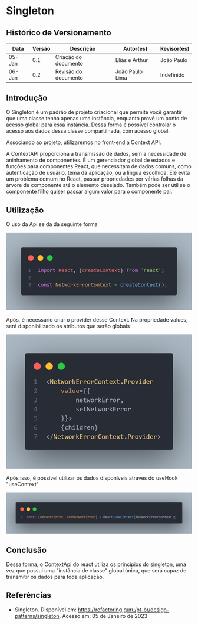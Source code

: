 # Singleton

## Histórico de Versionamento

| Data   | Versão | Descrição            | Autor(es)       | Revisor(es) |
| ------ | ------ | -------------------- | --------------- | ----------- |
| 05-Jan | 0.1    | Criação do documento | Eliás e Arthur  | João Paulo  |
| 06-Jan | 0.2    | Revisão do documento | João Paulo Lima | Indefinido  |

## Introdução

O Singleton é um padrão de projeto criacional que permite você garantir que uma classe tenha apenas uma instância, enquanto provê um ponto de acesso global para essa instância. Dessa forma é possível controlar o acesso aos dados dessa classe compartilhada, com acesso global.

Associando ao projeto, utilizaremos no front-end a Context API.

A ContextAPI proporciona a transmissão de dados, sem a necessidade de aninhamento de componentes. É um gerenciador global de estados e funções para componentes React, que necessitam de dados comuns, como autenticação de usuário, tema da aplicação, ou a língua escolhida. Ele evita um problema comum no React, passar propriedades por várias folhas da árvore de componente até o elemento desejado. Também pode ser útil se o componente filho quiser passar algum valor para o componente pai.

## Utilização

O uso da Api se da da seguinte forma

![contextApi](../../../assets/contextApi.png)

Após, é necessário criar o provider desse Context. Na propriedade values, será disponibilizado os atributos que serão globais

![contextProvider](../../../assets/contextProvider.png)

Após isso, é possível utilizar os dados disponíveis através do useHook "useContext"

![useContext](../../../assets/useContext.png)

## Conclusão

Dessa forma, o ContextApi do react utiliza os principios do singleton, uma vez que possui uma "instância de classe" global única, que será capaz de transmitir os dados para toda aplicação.

## Referências

- Singleton. Disponível em: https://refactoring.guru/pt-br/design-patterns/singleton. Acesso em: 05 de Janeiro de 2023
